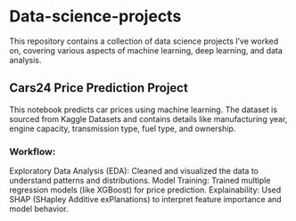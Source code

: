 # Data-science-projects
This repository contains a collection of data science projects I’ve worked on, covering various aspects of machine learning, deep learning, and data analysis.

## Cars24 Price Prediction Project
This notebook predicts car prices using machine learning. The dataset is sourced from Kaggle Datasets and contains details like manufacturing year, engine capacity, transmission type, fuel type, and ownership.
### Workflow:
Exploratory Data Analysis (EDA): Cleaned and visualized the data to understand patterns and distributions.
Model Training: Trained multiple regression models (like XGBoost) for price prediction.
Explainability: Used SHAP (SHapley Additive exPlanations) to interpret feature importance and model behavior.
